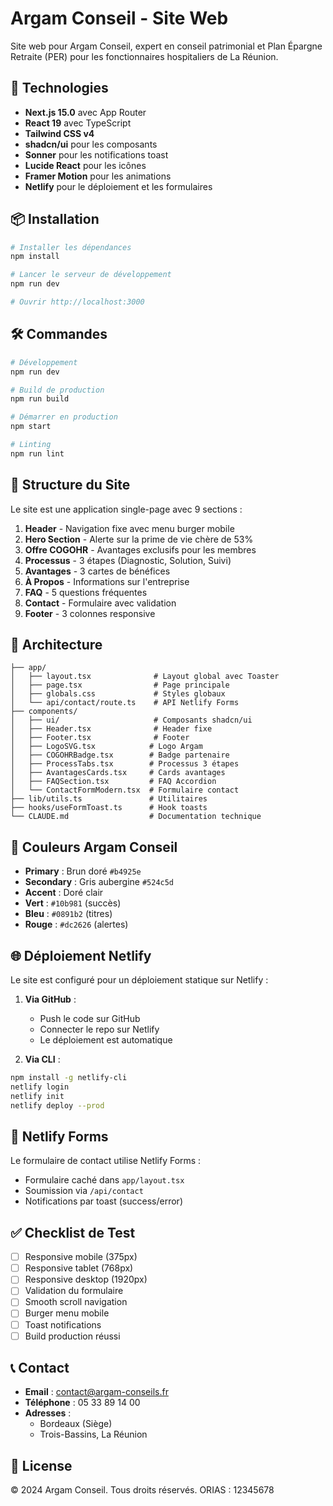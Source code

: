 # Argam Conseil - Site Web

Site web pour Argam Conseil, expert en conseil patrimonial et Plan Épargne Retraite (PER) pour les fonctionnaires hospitaliers de La Réunion.

## 🚀 Technologies

- **Next.js 15.0** avec App Router
- **React 19** avec TypeScript
- **Tailwind CSS v4**
- **shadcn/ui** pour les composants
- **Sonner** pour les notifications toast
- **Lucide React** pour les icônes
- **Framer Motion** pour les animations
- **Netlify** pour le déploiement et les formulaires

## 📦 Installation

```bash
# Installer les dépendances
npm install

# Lancer le serveur de développement
npm run dev

# Ouvrir http://localhost:3000
```

## 🛠️ Commandes

```bash
# Développement
npm run dev

# Build de production
npm run build

# Démarrer en production
npm start

# Linting
npm run lint
```

## 🎨 Structure du Site

Le site est une application single-page avec 9 sections :

1. **Header** - Navigation fixe avec menu burger mobile
2. **Hero Section** - Alerte sur la prime de vie chère de 53%
3. **Offre COGOHR** - Avantages exclusifs pour les membres
4. **Processus** - 3 étapes (Diagnostic, Solution, Suivi)
5. **Avantages** - 3 cartes de bénéfices
6. **À Propos** - Informations sur l'entreprise
7. **FAQ** - 5 questions fréquentes
8. **Contact** - Formulaire avec validation
9. **Footer** - 3 colonnes responsive

## 📁 Architecture

```
├── app/
│   ├── layout.tsx              # Layout global avec Toaster
│   ├── page.tsx                # Page principale
│   ├── globals.css             # Styles globaux
│   └── api/contact/route.ts    # API Netlify Forms
├── components/
│   ├── ui/                     # Composants shadcn/ui
│   ├── Header.tsx              # Header fixe
│   ├── Footer.tsx              # Footer
│   ├── LogoSVG.tsx            # Logo Argam
│   ├── COGOHRBadge.tsx        # Badge partenaire
│   ├── ProcessTabs.tsx        # Processus 3 étapes
│   ├── AvantagesCards.tsx     # Cards avantages
│   ├── FAQSection.tsx         # FAQ Accordion
│   └── ContactFormModern.tsx  # Formulaire contact
├── lib/utils.ts               # Utilitaires
├── hooks/useFormToast.ts      # Hook toasts
└── CLAUDE.md                  # Documentation technique
```

## 🎨 Couleurs Argam Conseil

- **Primary** : Brun doré `#b4925e`
- **Secondary** : Gris aubergine `#524c5d`
- **Accent** : Doré clair
- **Vert** : `#10b981` (succès)
- **Bleu** : `#0891b2` (titres)
- **Rouge** : `#dc2626` (alertes)

## 🌐 Déploiement Netlify

Le site est configuré pour un déploiement statique sur Netlify :

1. **Via GitHub** :
   - Push le code sur GitHub
   - Connecter le repo sur Netlify
   - Le déploiement est automatique

2. **Via CLI** :
```bash
npm install -g netlify-cli
netlify login
netlify init
netlify deploy --prod
```

## 📝 Netlify Forms

Le formulaire de contact utilise Netlify Forms :
- Formulaire caché dans `app/layout.tsx`
- Soumission via `/api/contact`
- Notifications par toast (success/error)

## ✅ Checklist de Test

- [ ] Responsive mobile (375px)
- [ ] Responsive tablet (768px)
- [ ] Responsive desktop (1920px)
- [ ] Validation du formulaire
- [ ] Smooth scroll navigation
- [ ] Burger menu mobile
- [ ] Toast notifications
- [ ] Build production réussi

## 📞 Contact

- **Email** : contact@argam-conseils.fr
- **Téléphone** : 05 33 89 14 00
- **Adresses** :
  - Bordeaux (Siège)
  - Trois-Bassins, La Réunion

## 📄 License

© 2024 Argam Conseil. Tous droits réservés.
ORIAS : 12345678

